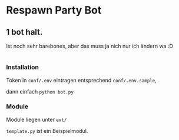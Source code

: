 # Respawn Party Bot
## 1 bot halt.
Ist noch sehr barebones, aber das muss ja nich nur ich ändern wa :D

#

### Installation
Token in `conf/.env` eintragen entsprechend `conf/.env.sample`,

dann einfach `python bot.py`

### Module
Module liegen unter `ext/`

`template.py` ist ein Beispielmodul.

